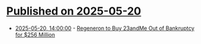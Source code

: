 # [Published on 2025-05-20](index.md)

* [2025-05-20, 14:00:00](https://soylentnews.org/article.pl?sid=25/05/19/1851246&from=rss) - [Regeneron to Buy 23andMe Out of Bankruptcy for $256 Million](https://soylentnews.org/article.pl?sid=25/05/19/1851246&from=rss)
